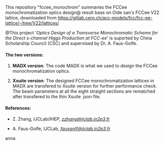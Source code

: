 This repository "fccee_monochrom" summaries the FCCee monochromatization optics design@ result base on Oide san's FCCee V22 lattice, downloaded from https://gitlab.cern.ch/acc-models/fcc/fcc-ee-lattice/-/tree/V22/lattices/

@This project '*Optics Design of a Transverse Monochromatic Scheme for the Direct s-channel Higgs Production at FCC-ee*' is suported by China Scholarship Council (CSC) and supervised by Dr. A. Faus-Golfe.

#### The two versions:
1. **MADX version**: The code MADX is what we used to design the FCCee monochromatization optics.

2. **Xsuite version**: The designed FCCee monochromatization lattices in MADX are transfered to Xsuite version for further performance check. The beam parameters at all the eight straight sections are rematched after transfered to the thin Xsuite .json file.

#### References:
* Z. Zhang, IJCLab/IHEP, *zzhang@ijclab.in2p3.fr*

* A. Faus-Golfe, IJCLab, *fausgolf@ijclab.in2p3.fr*

anna